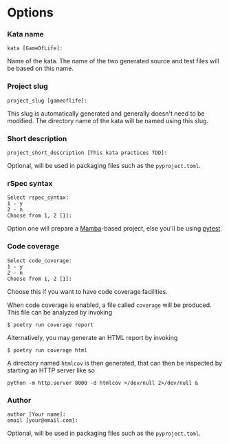 # Options

### Kata name

```
kata [GameOfLife]: 
```

Name of the kata.
The name of the two generated source and 
test files will be based on this name.

### Project slug

```
project_slug [gameoflife]: 
```

This slug is automatically generated and generally doesn't
need to be modified. The directory name of the kata will be
named using this slug.

### Short description

```
project_short_description [This kata practices TDD]: 
```

Optional, will be used in packaging files such as the ```pyproject.toml```.

### rSpec syntax

```
Select rspec_syntax:
1 - y
2 - n
Choose from 1, 2 [1]: 
```

Option one will prepare a [Mamba](https://github.com/nestorsalceda/mamba)-based 
project, else you'll be using [pytest](https://docs.pytest.org/en/7.3.x/).

### Code coverage

```
Select code_coverage:
1 - y
2 - n
Choose from 1, 2 [1]: 
```

Choose this if you want to have code coverage facilities.

When code coverage is enabled, a file called ``coverage`` will be produced.
This file can be analyzed by invoking

```shell
$ poetry run coverage report
```

Alternatively, you may generate an HTML report by invoking

```shell
$ poetry run coverage html
```

A directory named ``htmlcov`` is then generated, that
can then be inspected by starting an HTTP server like so

```shell
python -m http.server 8000 -d htmlcov >/dev/null 2>/dev/null &
```

### Author

```
author [Your name]: 
email [your@email.com]: 
```

Optional, will be used in packaging files such as the ```pyproject.toml```.


